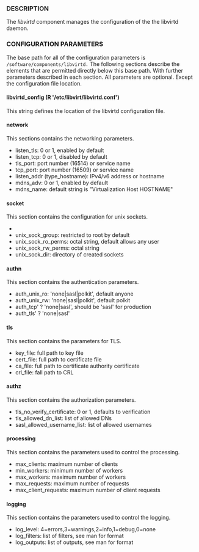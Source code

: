 ### DESCRIPTION

The _libvirtd_ component manages the configuration of the
the libvirtd daemon.

### CONFIGURATION PARAMETERS

The base path for all of the configuration parameters is
    `/software/components/libvirtd.`  The following sections describe the
    elements that are permitted directly below this base path.  With
    further parameters described in each section.  All parameters are
    optional.  Except the configuration file location. 

#### libvirtd\_config (R '/etc/libvirt/libvirtd.conf')

This string defines the location of the libvirtd configuration file.

#### network

This sections contains the networking parameters.

- listen\_tls: 0 or 1, enabled by default
- listen\_tcp: 0 or 1, disabled by default
- tls\_port: port number (16514) or service name
- tcp\_port: port number (16509) or service name
- listen\_addr (type\_hostname): IPv4/v6 address or hostname
- mdns\_adv: 0 or 1, enabled by default
- mdns\_name: default string is "Virtualization Host HOSTNAME"

#### socket

This section contains the configuration for unix sockets.

- 
- unix\_sock\_group: restricted to root by default
- unix\_sock\_ro\_perms: octal string, default allows any user
- unix\_sock\_rw\_perms: octal string
- unix\_sock\_dir: directory of created sockets

#### authn

This section contains the authentication parameters.

- auth\_unix\_ro: 'none|sasl|polkit', default anyone
- auth\_unix\_rw: 'none|sasl|polkit', default polkit
- auth\_tcp' ? 'none|sasl', should be 'sasl' for production
- auth\_tls' ? 'none|sasl'

#### tls

This section contains the parameters for TLS. 

- key\_file: full path to key file
- cert\_file: full path to certificate file
- ca\_file: full path to certificate authority certificate
- crl\_file: fall path to CRL

#### authz

This section contains the authorization parameters. 

- tls\_no\_verify\_certificate: 0 or 1, defaults to verification
- tls\_allowed\_dn\_list: list of allowed DNs
- sasl\_allowed\_username\_list: list of allowed usernames

#### processing

This section contains the parameters used to control the processing. 

- max\_clients: maximum number of clients
- min\_workers: minimum number of workers
- max\_workers: maximum number of workers
- max\_requests: maximum number of requests
- max\_client\_requests: maximum number of client requests

#### logging

This section contains the parameters used to control the logging.

- log\_level: 4=errors,3=warnings,2=info,1=debug,0=none
- log\_filters: list of filters, see man for format
- log\_outputs: list of outputs, see man for format
